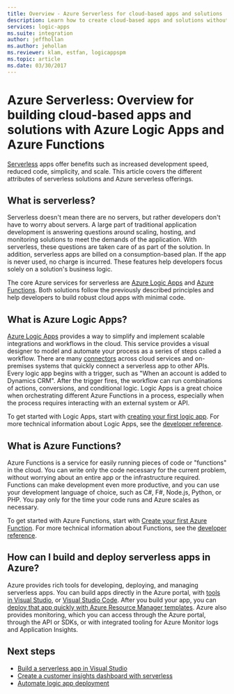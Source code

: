 ```yaml
---
title: Overview - Azure Serverless for cloud-based apps and solutions
description: Learn how to create cloud-based apps and solutions without worrying about infrastructure by using Azure Logic Apps and Azure Functions
services: logic-apps
ms.suite: integration
author: jeffhollan
ms.author: jehollan
ms.reviewer: klam, estfan, logicappspm
ms.topic: article
ms.date: 03/30/2017
---
```


# Azure Serverless: Overview for building cloud-based apps and solutions with Azure Logic Apps and Azure Functions

[Serverless](https://azure.microsoft.com/solutions/serverless/) apps offer benefits such as increased development speed, reduced code, simplicity, and scale. This article covers the different attributes of serverless solutions and Azure serverless offerings.

## What is serverless?

Serverless doesn't mean there are no servers, but rather developers don't have to worry about servers. A large part of traditional application development is answering questions around scaling, hosting, and monitoring solutions to meet the demands of the application. With serverless, these questions are taken care of as part of the solution. In addition, serverless apps are billed on a consumption-based plan. If the app is never used, no charge is incurred. These features help developers focus solely on a solution's business logic.

The core Azure services for serverless are [Azure Logic Apps](https://azure.microsoft.com/services/logic-apps/) and [Azure Functions](https://azure.microsoft.com/services/functions/). Both solutions follow the previously described principles and help developers to build robust cloud apps with minimal code.

## What is Azure Logic Apps?

[Azure Logic Apps](logic-apps-overview.md) provides a way to simplify and implement scalable integrations and workflows in the cloud. This service provides a visual designer to model and automate your process as a series of steps called a workflow. There are many [connectors](../connectors/apis-list.md) across cloud services and on-premises systems that quickly connect a serverless app to other APIs. Every logic app begins with a trigger, such as "When an account is added to Dynamics CRM". After the trigger fires, the workflow can run combinations of actions, conversions, and conditional logic. Logic Apps is a great choice when orchestrating different Azure Functions in a process, especially when the process requires interacting with an external system or API.

To get started with Logic Apps, start with [creating your first logic app](quickstart-create-first-logic-app-workflow.md). For more technical information about Logic Apps, see the [developer reference](logic-apps-workflow-definition-language.md).

## What is Azure Functions?

Azure Functions is a service for easily running pieces of code or "functions" in the cloud. You can write only the code necessary for the current problem, without worrying about an entire app or the infrastructure required. Functions can make development even more productive, and you can use your development language of choice, such as C#, F#, Node.js, Python, or PHP. You pay only for the time your code runs and Azure scales as necessary.

To get started with Azure Functions, start with [Create your first Azure Function](../azure-functions/functions-get-started.md). For more technical information about Functions, see the [developer reference](../azure-functions/functions-reference.md).

## How can I build and deploy serverless apps in Azure?

Azure provides rich tools for developing, deploying, and managing serverless apps. You can build apps directly in the Azure portal, with [tools in Visual Studio](logic-apps-serverless-get-started-vs.md), or [Visual Studio Code](quickstart-create-logic-apps-visual-studio-code.md). After you build your app, you can [deploy that app quickly with Azure Resource Manager templates](logic-apps-deploy-azure-resource-manager-templates.md). Azure also provides monitoring, which you can access through the Azure portal, through the API or SDKs, or with integrated tooling for Azure Monitor logs and Application Insights.

## Next steps

* [Build a serverless app in Visual Studio](logic-apps-serverless-get-started-vs.md)
* [Create a customer insights dashboard with serverless](logic-apps-scenario-social-serverless.md)
* [Automate logic app deployment](logic-apps-azure-resource-manager-templates-overview.md)